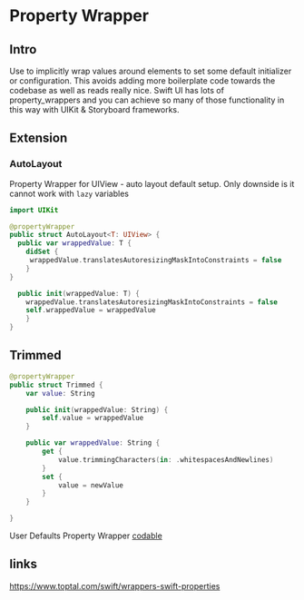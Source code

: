 # Property Wrapper

## Intro

Use to implicitly wrap values around elements to set some default initializer or configuration. This avoids adding more boilerplate code towards the codebase as well as reads really nice.
Swift UI has lots of property_wrappers and you can achieve so many of those functionality in this way with UIKit & Storyboard frameworks.

## Extension

### AutoLayout 
Property Wrapper for UIView - auto layout default setup.
Only downside is it cannot work with `lazy` variables
```swift
import UIKit

@propertyWrapper
public struct AutoLayout<T: UIView> {
  public var wrappedValue: T {
	didSet {
	 wrappedValue.translatesAutoresizingMaskIntoConstraints = false
	}
}

  public init(wrappedValue: T) {
	wrappedValue.translatesAutoresizingMaskIntoConstraints = false
	self.wrappedValue = wrappedValue
	}
}
```


## Trimmed

```swift
@propertyWrapper
public struct Trimmed {
    var value: String

    public init(wrappedValue: String) {
        self.value = wrappedValue
    }

    public var wrappedValue: String {
        get {
            value.trimmingCharacters(in: .whitespacesAndNewlines)
        }
        set {
            value = newValue
        }
    }

}
```

User Defaults Property Wrapper
[codable](codable.md)


## links

https://www.toptal.com/swift/wrappers-swift-properties
